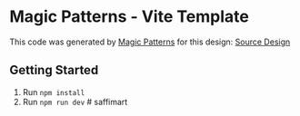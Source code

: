 # Magic Patterns - Vite Template

This code was generated by [Magic Patterns](https://magicpatterns.com) for this design: [Source Design](https://magicpatterns.com/c/argd2h3dtt9hfyechdtxak)

## Getting Started

1. Run `npm install`
2. Run `npm run dev`
#   s a f f i m a r t  
 